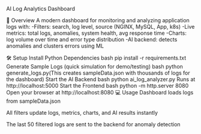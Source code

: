 AI Log Analytics Dashboard

🚀 Overview 
A modern dashboard for monitoring and analyzing application logs with: 
    -Filters: search, log level, source (NGINX, MySQL, App, k8s) 
    -Live metrics: total logs, anomalies, system health, avg response time 
    -Charts: log volume over time and error type distribution 
    -AI backend: detects anomalies and clusters errors using ML

🛠 Setup
Install Python Dependencies 
bash 
pip install -r requirements.txt
Generate Sample Logs (quick simulation for demo/testing) 
bash 
python generate_logs.py(This creates sampleData.json with thousands of logs for the dashboard)
Start the AI Backend bash python ai_log_analyzer.py
Runs at http://localhost:5000
Start the Frontend bash python -m http.server 8080 Open your browser at http://localhost:8080
💻 Usage Dashboard loads logs from sampleData.json

All filters update logs, metrics, charts, and AI results instantly

The last 50 filtered logs are sent to the backend for anomaly detection
